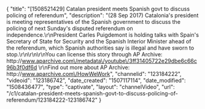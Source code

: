 {
    "title": "[1508521429] Catalan president meets Spanish govt to discuss policing of referendum",
    "description": "(28 Sep 2017) Catalonia's president is meeting representatives of the Spanish government to discuss the policing of next Sunday's disputed referendum on independence.\r\nPresident Carles Puigdemont is holding talks with Spain's Secretary of State for Security and the Spanish Interior Minister ahead of the referendum, which Spanish authorities say is illegal and have sworn to stop.\r\n\r\n\r\nYou can license this story through AP Archive: http:\/\/www.aparchive.com\/metadata\/youtube\/3ff31405722e29dbe6c66c96b3f0df6d \r\nFind out more about AP Archive: http:\/\/www.aparchive.com\/HowWeWork",
    "channelid": "123184222",
    "videoid": "123186742",
    "date_created": "1507117114",
    "date_modified": "1508436477",
    "type": "captivate",
    "layout": "channelVideo",
    "url": "\/c1\/catalan-president-meets-spanish-govt-to-discuss-policing-of-referendum\/123184222-123186742"
}